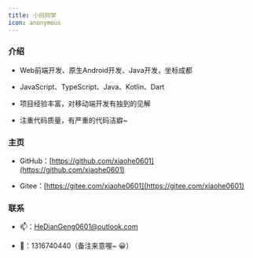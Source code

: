 ```yaml
---
title: 小何同学
icon: anonymous
---
```


### 介绍

- <badge text="四年" type="danger"></badge> Web前端开发、原生Android开发、Java开发，坐标成都

- JavaScript、TypeScript、Java、Kotlin、Dart

- 项目经验丰富，对移动端开发有独到的见解

- 注重代码质量，有严重的代码洁癖~

### 主页

- GitHub：[https://github.com/xiaohe0601](https://github.com/xiaohe0601)

- Gitee：[https://gitee.com/xiaohe0601](https://gitee.com/xiaohe0601)

### 联系

- 📫：[HeDianGeng0601@outlook.com](mailto:HeDianGeng0601@outlook.com)

- 🐧：1316740440（备注来意喔~ 😀）